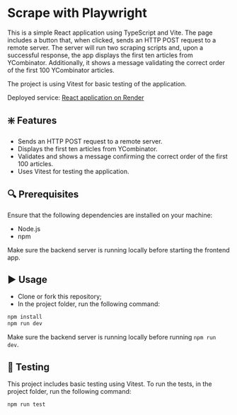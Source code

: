 # Scrape with Playwright

This is a simple React application using TypeScript and Vite. The page includes a button that, when clicked, sends an HTTP POST request to a remote server. The server will run two scraping scripts and, upon a successful response, the app displays the first ten articles from YCombinator. Additionally, it shows a message validating the correct order of the first 100 YCombinator articles.

The project is using Vitest for basic testing of the application.

Deployed service: [React application on Render](https://playwright-ui.onrender.com)

## ❇️ Features

- Sends an HTTP POST request to a remote server.
- Displays the first ten articles from YCombinator.
- Validates and shows a message confirming the correct order of the first 100 articles.
- Uses Vitest for testing the application.

## 🔍 Prerequisites

Ensure that the following dependencies are installed on your machine:

- Node.js
- npm

Make sure the backend server is running locally before starting the frontend app.

## ▶️ Usage

- Clone or fork this repository;
- In the project folder, run the following command:

```bash
npm install
npm run dev
```

Make sure the backend server is running locally before running `npm run dev`.

## 🚀 Testing

This project includes basic testing using Vitest.
To run the tests, in the project folder, run the following command:

```bash
npm run test
```
